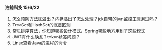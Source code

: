 #### 浩鲸科技 15/6/22

1. 怎么预防方法区溢出？内存溢出了怎么处理？jdk自带的jvm监控工具用过吗？ 
2. TreeSet和HashSet的底层区别
3. 常见排序算法，你知道哪些设计模式，Spring哪些地方用到了这些模式
4. JWT有什么缺点？token续签问题？
5. Linux查看Java的进程的命令